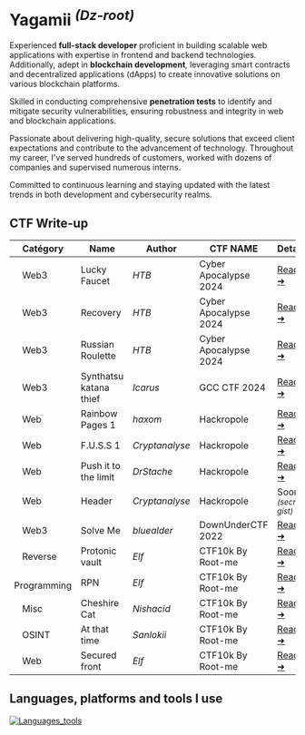 # Yagamii <sup>*(Dz-root)*</sup>

Experienced **full-stack developer** proficient in building scalable web applications with expertise in frontend and backend technologies. Additionally, adept in **blockchain development**, leveraging smart contracts and decentralized applications (dApps) to create innovative solutions on various blockchain platforms. 

Skilled in conducting comprehensive **penetration tests** to identify and mitigate security vulnerabilities, ensuring robustness and integrity in web and blockchain applications. 

Passionate about delivering high-quality, secure solutions that exceed client expectations and contribute to the advancement of technology. Throughout my career, I've served hundreds of customers, worked with dozens of companies and supervised numerous interns. 

Committed to continuous learning and staying updated with the latest trends in both development and cybersecurity realms.

## CTF Write-up

| Catégory | Name | Author   | CTF NAME | Details |
|----------|------|----------|---------|----------|
| <img src="https://placehold.co/5x5/DE01D6/DE01D6.png" width="10px"> Web3 | Lucky Faucet | *HTB* | Cyber Apocalypse 2024 | [Read ➜](https://gist.github.com/dz-root/ed0ee99aec4ae8d852bc8e4dca84967d) |
| <img src="https://placehold.co/5x5/DE01D6/DE01D6.png" width="10px"> Web3 | Recovery | *HTB* | Cyber Apocalypse 2024 |  [Read ➜](https://gist.github.com/dz-root/17849bb447059156275a837fae5cb903)|
| <img src="https://placehold.co/5x5/DE01D6/DE01D6.png" width="10px"> Web3 | Russian Roulette | *HTB* | Cyber Apocalypse 2024 | [Read ➜](https://gist.github.com/dz-root/4c8f9e2bd385201c38aa68c5e788688d) |
| <img src="https://placehold.co/5x5/DE01D6/DE01D6.png" width="10px"> Web3 | Synthatsu katana thief | *Icarus* | GCC CTF 2024 | [Read ➜](https://gist.github.com/dz-root/6d2bd21709d19aeecac3d85afe814240)|
| <img src="https://placehold.co/15x15/1589F0/1589F0.png" width="10px"> Web | Rainbow Pages 1| *haxom* | Hackropole | [Read ➜](https://gist.github.com/dz-root/149a1c6976c11111f2911b11d038e3fe) |
| <img src="https://placehold.co/15x15/1589F0/1589F0.png" width="10px"> Web | F.U.S.S 1 | *Cryptanalyse* | Hackropole | [Read ➜](https://gist.github.com/dz-root/cff7321607cddc16a63916b2bba7b604) |
| <img src="https://placehold.co/15x15/1589F0/1589F0.png" width="10px"> Web | Push it to the limit | *DrStache* | Hackropole |  [Read ➜](https://gist.github.com/dz-root/b4ccec584093f2e6c50c77f3d27db53e)| 
| <img src="https://placehold.co/15x15/1589F0/1589F0.png" width="10px"> Web | Header | *Cryptanalyse*| Hackropole | Soon <sup>*(secret gist)*</sup> |
| <img src="https://placehold.co/15x15/DE01D6/DE01D6.png" width="10px"> Web3 | Solve Me| *bluealder*| DownUnderCTF 2022| [Read ➜](https://gist.github.com/dz-root/b4f2cf7719c29a1ac2bab10c6b6c3b5d)|
| <img src="https://placehold.co/15x15/BB0000/DE01D6.png" width="10px"> Reverse | Protonic vault | *Elf* | CTF10k By Root-me | [Read ➜](https://gist.github.com/dz-root/c3b5a2cfdb2838b159c4cf373847ee9c) |
| <img src="https://placehold.co/15x15/00DED7/00DED7.png" width="10px"> Programming | RPN| *Elf* |  CTF10k By Root-me | [Read ➜](https://gist.github.com/dz-root/a20f6452fde54e1e8d3625e261eb01fa)|
| <img src="https://placehold.co/15x15/A6FF00/A6FF00.png" width="10px"> Misc | Cheshire Cat| *Nishacid* |  CTF10k By Root-me | [Read ➜](https://gist.github.com/dz-root/c121e545154b3fdf31dfde9bb808a7f0)| 
| <img src="https://placehold.co/15x15/FE8001/FE8001.png" width="10px"> OSINT | At that time| *Sanlokii* |  CTF10k By Root-me | [Read ➜](https://gist.github.com/dz-root/8ccbae7b78fdb1da178c6bd14d9d8222)|
| <img src="https://placehold.co/15x15/1589F0/1589F0.png" width="10px"> Web | Secured front| *Elf* | CTF10k By Root-me | [Read ➜](https://gist.github.com/dz-root/55ae68602eeb3ef5e5b50c3e60798d49)|

## Languages, platforms and tools I use
[![Languages_tools](https://skillicons.dev/icons?i=js,html,css,tailwind,ts,vuejs,svelte,nodejs,python,flask,selenium,php,laravel,symfony,nginx,vite,solidity,supabase,vercel,electron,wasm,sqlite,prisma,mysql,mongodb,graphql,git,docker,linux,kali)](https://github.com/dz-root)



